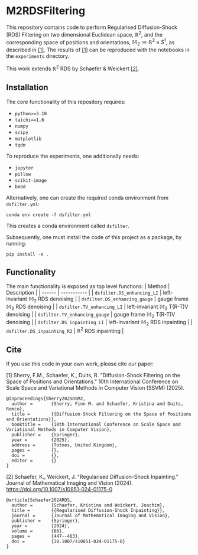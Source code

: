 # M2RDSFiltering
This repository contains code to perform Regularised Diffusion-Shock (RDS) Filtering on two dimensional Euclidean space, $\mathbb{R}^2$, and the corresponding space of positions and orientations, $\mathbb{M}_2 \coloneqq \mathbb{R}^2 \times S^1$, as described in [[1]](#1). The results of [[1]](#1) can be reproduced with the notebooks in the `experiments` directory.

This work extends $\mathbb{R}^2$ RDS by Schaefer & Weickert [[2]](#2).

## Installation
The core functionality of this repository requires:
* `python>=3.10`
* `taichi==1.6`
* `numpy`
* `scipy`
* `matplotlib`
* `tqdm`

To reproduce the experiments, one additionally needs:
* `jupyter`
* `pillow`
* `scikit-image`
* `bm3d`

Alternatively, one can create the required conda environment from `dsfilter.yml`:
```
conda env create -f dsfilter.yml
```
This creates a conda environment called `dsfilter`.

Subsequently, one must install the code of this project as a package, by running:
```
pip install -e .
```

## Functionality
The main functionality is exposed as top level functions:
| Method | Description |
| ------ | ----------- |
| `dsfilter.DS_enhancing_LI`    | left-invariant $\mathbb{M}_2$ RDS denoising |
| `dsfilter.DS_enhancing_gauge` | gauge frame $\mathbb{M}_2$ RDS denoising |
| `dsfilter.TV_enhancing_LI`    | left-invariant $\mathbb{M}_2$ T(R-T)V denoising |
| `dsfilter.TV_enhancing_gauge` | gauge frame $\mathbb{M}_2$ T(R-T)V denoising |
| `dsfilter.DS_inpainting_LI`   | left-invariant $\mathbb{M}_2$ RDS inpainting |
| `dsfilter.DS_inpainting_R2`   | $\mathbb{R}^2$ RDS inpainting |

## Cite
If you use this code in your own work, please cite our paper:

<a id="1">[1]</a> Sherry, F.M., Schaefer, K., Duits, R. "Diffusion-Shock Filtering on the Space of Positions and Orientations." 10th International Conference on Scale Space and Variational Methods in Computer Vision (SSVM) (2025).

```
@inproceedings{Sherry2025DSM2,
  author =       {Sherry, Finn M. and Schaefer, Kristina and Duits, Remco},
  title =        {{Diffusion-Shock Filtering on the Space of Positions and Orientations}},
  booktitle =    {10th International Conference on Scale Space and Variational Methods in Computer Vision},
  publisher =    {Springer},
  year =         {2025},
  address =      {Totnes, United Kingdom},
  pages =        {},
  doi =          {},
  editor =       {}
}
```

<a id="2">[2]</a> Schaefer, K., Weickert, J. "Regularised Diffusion-Shock Inpainting." Journal of Mathematical Imaging and Vision (2024). https://doi.org/10.1007/s10851-024-01175-0

```
@article{Schaefer2024RDS,
  author =       {Schaefer, Kristina and Weickert, Joachim},
  title =        {{Regularised Diffusion-Shock Inpainting}},
  journal =      {Journal of Mathematical Imaging and Vision},
  publisher =    {Springer},
  year =         {2024},
  volume =       {66},
  pages =        {447--463},
  doi =          {10.1007/s10851-024-01175-0}
}
```